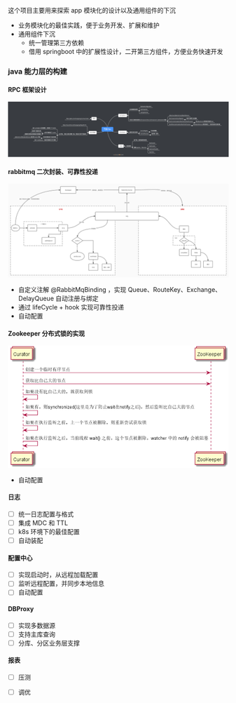 
这个项目主要用来探索 app 模块化的设计以及通用组件的下沉

* 业务模块化的最佳实践，便于业务开发、扩展和维护
* 通用组件下沉
    * 统一管理第三方依赖
    * 借用 springboot 中的扩展性设计，二开第三方组件，方便业务快速开发


### java 能力层的构建

#### RPC 框架设计

![](/doc/pic/Rpc.png)

#### rabbitmq 二次封装、可靠性投递

![](/doc/pic/MQ_Best_Practices.jpg)

* 自定义注解 @RabbitMqBinding ，实现 Queue、RouteKey、Exchange、DelayQueue 自动注册与绑定
* 通过 lifeCycle + hook 实现可靠性投递
* 自动配置

#### Zookeeper 分布式锁的实现

![](/doc/pic/zk-lock.png)

* 自动配置

#### 日志

* [ ] 统一日志配置与格式
* [ ] 集成 MDC 和 TTL
* [ ] k8s 环境下的最佳配置
* [ ] 自动装配

#### 配置中心

* [ ] 实现启动时，从远程加载配置
* [ ] 监听远程配置，并同步本地信息
* [ ] 自动配置

#### DBProxy

* [ ] 实现多数据源
* [ ] 支持主库查询
* [ ] 分库、分区业务层支撑

#### 报表

* [ ] 压测
* [ ] 调优

    